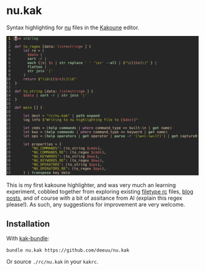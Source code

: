 # nu.kak

Syntax highlighting for [nu](https://www.nushell.sh/) files in the [Kakoune](https://github.com/mawww/kakoune) editor.

![](nu.kak.png)

This is my first kakoune highlighter, and was very much an learning experiment, cobbled together from exploring existing [filetype rc](https://github.com/mawww/kakoune/tree/master/rc/filetype) files, [blog posts](https://zork.net/~st/jottings/Intro_to_Kakoune_highlighters.html), and of course with a bit of assitance from AI (explain this regex please!). As such, any suggestions for improvement are very welcome.

## Installation

With [kak-bundle](https://github.com/jdugan6240/kak-bundle):

```
bundle nu.kak https://github.com/deeuu/nu.kak
```

Or source `./rc/nu.kak` in your `kakrc`.
